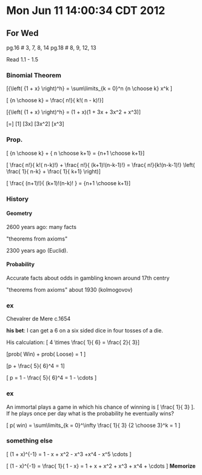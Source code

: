 # Mon Jun 11 14:00:34 CDT 2012

## For Wed
pg.16 # 3, 7, 8, 14
pg.18 # 8, 9, 12, 13

Read 1.1 - 1.5

### Binomial Theorem
\[{\left( {1 + x} \right)^h} = \sum\limits_{k = 0}^n {n \choose k} x^k \]

\[ {n \choose k} = \frac{ n!}{ k!( n - k)!}\]

\[{\left( {1 + x} \right)^h} = (1 + x)(1 + 3x + 3x^2 + x^3)\]

\[=\] \[1\] \[3x\] \[3x^2\] \[x^3\]


### Prop. 
\[ {n \choose k} + { n \choose k+1} = {n+1 \choose k+1}\]

\[ \frac{ n!}{ k!( n-k)!} + \frac{ n!}{ (k+1)!(n-k-1)!} 
= \frac{ n!}{k!(n-k-1)!} \left( \frac{ 1}{ n-k} + \frac{ 1}{ k+1} \right)\]

\[ \frac{ (n+1)!}{ (k+1)!(n-k)! } = {n+1 \choose k+1}\]

### History

#### Geometry
2600 years ago: many facts

"theorems from axioms"

2300 years ago (Euclid).

#### Probability

Accurate facts about odds in gambling known around 17th centry

"theorems from axioms" about 1930 (kolmogovov)


### ex

Chevalrer de Mere c.1654

__his bet__: I can get a 6 on a six sided dice in four tosses of a die.

His calculation: \[ 4 \times \frac{ 1}{ 6} = \frac{ 2}{ 3}\]

\[prob( Win) + prob( Loose) = 1 \]

\[p + \frac{ 5}{ 6}^4 = 1\]

\[ p = 1 - \frac{ 5}{ 6}^4 = 1 - \cdots \]

### ex

An immortal plays a game in which his chance of winning is \[ \frac{ 1}{ 3} \].
If he plays once per day what is the probability he eventually wins?

\[ p( win) = \sum\limits_{k = 0}^\infty \frac{ 1}{ 3} {2 \choose 3}^k = 1 \]

### something else

\[ (1 + x)^{-1} = 1 - x + x^2 - x^3 +x^4 - x^5 \cdots \]

\[ (1 - x)^{-1} = \frac{ 1}{ 1 - x} = 1 + x + x^2 + x^3 + x^4 + \cdots \]  **Memorize**
